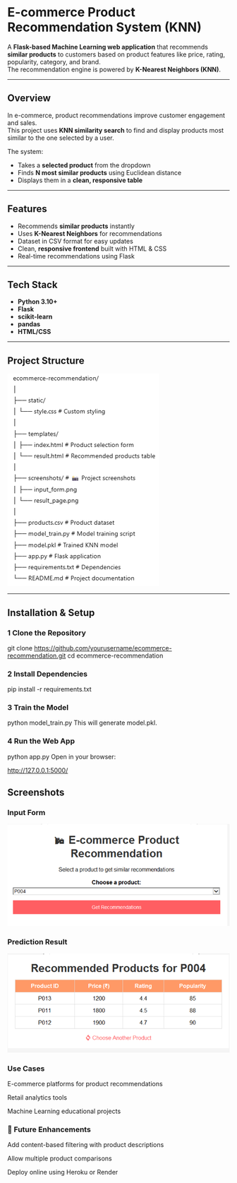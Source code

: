 #  E-commerce Product Recommendation System (KNN)

A **Flask-based Machine Learning web application** that recommends **similar products** to customers based on product features like price, rating, popularity, category, and brand.  
The recommendation engine is powered by **K-Nearest Neighbors (KNN)**.

---

##  Overview
In e-commerce, product recommendations improve customer engagement and sales.  
This project uses **KNN similarity search** to find and display products most similar to the one selected by a user.

The system:
- Takes a **selected product** from the dropdown
- Finds **N most similar products** using Euclidean distance
- Displays them in a **clean, responsive table**

---

##  Features
-  Recommends **similar products** instantly
-  Uses **K-Nearest Neighbors** for recommendations
-  Dataset in CSV format for easy updates
-  Clean, **responsive frontend** built with HTML & CSS
-  Real-time recommendations using Flask

---

##  Tech Stack
- **Python 3.10+**
- **Flask**
- **scikit-learn**
- **pandas**
- **HTML/CSS**

---

##  Project Structure
![alt text](image.png)


---

##  Installation & Setup

### 1️ Clone the Repository

git clone https://github.com/yourusername/ecommerce-recommendation.git
cd ecommerce-recommendation

### 2️ Install Dependencies

pip install -r requirements.txt
### 3️ Train the Model

python model_train.py
This will generate model.pkl.

### 4️ Run the Web App

python app.py
Open in your browser:

http://127.0.0.1:5000/
##  Screenshots

###  Input Form
![Input Form](screenshot/input.png)

###  Prediction Result
![Prediction Result](screenshot/result.png)


###  Use Cases
 E-commerce platforms for product recommendations

 Retail analytics tools

 Machine Learning educational projects

### 📌 Future Enhancements
Add content-based filtering with product descriptions

Allow multiple product comparisons

Deploy online using Heroku or Render
